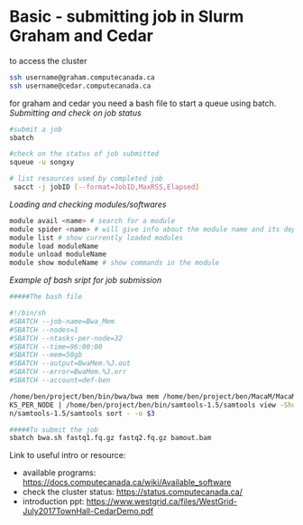 # Basic - submitting job in Slurm Graham and Cedar
to access the cluster
```bash
ssh username@graham.computecanada.ca
ssh username@cedar.computecanada.ca
```
for graham and cedar you need a bash file to start a queue using batch. 
*Submitting and check on job status*
```bash
#submit a job
sbatch 

#check on the status of job submitted
squeue -u songxy

# list resources used by completed job
 sacct -j jobID [--format=JobID,MaxRSS,Elapsed] 
```
*Loading and checking modules/softwares*
```bash
module avail <name> # search for a module
module spider <name> # will give info about the module name and its dependcies
module list # show currently loaded modules
module load moduleName
module unload moduleName
module show moduleName # show commands in the module
```
*Example of bash sript for job submission*
```bash
#####The bash file 

#!/bin/sh                                                                                            
#SBATCH --job-name=Bwa_Mem                                                                           
#SBATCH --nodes=1                                                                                    
#SBATCH --ntasks-per-node=32                                                                         
#SBATCH --time=96:00:00                                                                              
#SBATCH --mem=50gb                                                                                   
#SBATCH --output=BwaMem.%J.out                                                                       
#SBATCH --error=BwaMem.%J.err                                                                        
#SBATCH --account=def-ben                                                                            

/home/ben/project/ben/bin/bwa/bwa mem /home/ben/project/ben/MacaM/MacaM_mt_y.fa $1 $2 -t $SLURM_NTAS\
KS_PER_NODE | /home/ben/project/ben/bin/samtools-1.5/samtools view -Shu - | /home/ben/project/ben/bi\
n/samtools-1.5/samtools sort - -o $3

#####To submit the job
sbatch bwa.sh fastq1.fq.gz fastq2.fq.gz bamout.bam
```

Link to useful intro or resource:
- available programs: https://docs.computecanada.ca/wiki/Available_software
- check the cluster status: https://status.computecanada.ca/
- introduction ppt: https://www.westgrid.ca/files/WestGrid-July2017TownHall-CedarDemo.pdf
